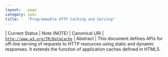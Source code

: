 ```yaml
---
layout:   page
category: spec
title:    "Programmable HTTP Caching and Serving"
---
```


| Current Status | Note (NOTE)
| Canonical URI | [`http://www.w3.org/TR/DataCache`](http://www.w3.org/TR/DataCache)
| Abstract | This document defines APIs for off-line serving of requests to HTTP resources using static and dynamic responses. It extends the function of application caches defined in HTML5.